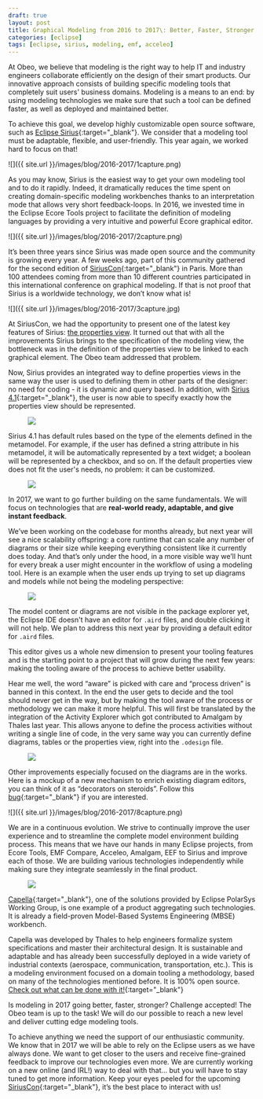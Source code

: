 ```yaml
---
draft: true
layout: post
title: Graphical Modeling from 2016 to 2017\: Better, Faster, Stronger
categories: [eclipse]
tags: [eclipse, sirius, modeling, emf, acceleo]
---
```



At Obeo, we believe that modeling is the right way to help IT and industry engineers collaborate efficiently on the design of their smart products. Our innovative approach consists of building specific modeling tools that completely suit users' business domains. Modeling is a means to an end: by using modeling technologies we make sure that such a tool can be defined faster, as well as deployed and maintained better.

To achieve this goal, we develop highly customizable open source software, such as [Eclipse Sirius](http://www.eclipse.org/sirius/){:target="_blank"}. We consider that a modeling tool must be adaptable, flexible, and user-friendly. This year again, we worked hard to focus on that!

![]({{ site.url }}/images/blog/2016-2017/1capture.png)

As you may know, Sirius is the easiest way to get your own modeling tool and to do it rapidly. Indeed, it dramatically reduces the time spent on creating domain-specific modeling workbenches thanks to an interpretation mode that allows very short feedback-loops. In 2016, we invested time in the Eclipse Ecore Tools project to facilitate the definition of modeling languages by providing a very intuitive and powerful Ecore graphical editor.

![]({{ site.url }}/images/blog/2016-2017/2capture.png)

It’s been three years since Sirius was made open source and the community is growing every year. A few weeks ago, part of this community gathered for the second edition of [SiriusCon](http://www.siriuscon.org/){:target="_blank"} in Paris. More than 100 attendees coming from more than 10 different countries participated in this international conference on graphical modeling. If that is not proof that Sirius is a worldwide technology, we don’t know what is!

![]({{ site.url }}/images/blog/2016-2017/3capture.jpg)

At SiriusCon, we had the opportunity to present one of the latest key features of Sirius: [the properties view](http://www.eclipse.org/sirius/whatsnew/whatsnew4-1.html). It turned out that with all the improvements Sirius brings to the specification of the modeling view, the bottleneck was in the definition of the properties view to be linked to each graphical element. The Obeo team addressed that problem.


Now, Sirius provides an integrated way to define properties views in the same way the user is used to defining them in other parts of the designer: no need for coding - it is dynamic and query based. In addition, with [Sirius 4.1](http://www.eclipse.org/sirius/download.html){:target="_blank"}, the user is now able to specify exactly how the properties view should be represented.

<figure>
    <a href="{{ site.url }}/images/blog/2016-2017/4capture.png"><img src="{{ site.url }}/images/blog/2016-2017/4capture.png"></a>    
    <figcaption></figcaption>
</figure>

Sirius 4.1 has default rules based on the type of the elements defined in the metamodel. For example, if the user has defined a string attribute in his metamodel, it will be automatically represented by a text widget; a boolean will be represented by a checkbox, and so on. If the default properties view does not fit the user's needs, no problem: it can be customized.

<figure>
    <a href="{{ site.url }}/images/blog/2016-2017/5capture.png"><img src="{{ site.url }}/images/blog/2016-2017/5capture.png"></a>    
    <figcaption></figcaption>
</figure>

In 2017, we want to go further building on the same fundamentals. We will focus on technologies that are **real-world ready, adaptable, and give instant feedback**.

We’ve been working on the codebase for months already, but next year will see a nice scalability offspring: a core runtime that can scale any number of diagrams or their size while keeping everything consistent like it currently does today. And that’s only under the hood, in a more visible way we’ll hunt for every break a user might encounter in the workflow of using a modeling tool. Here is an example when the user ends up trying to set up diagrams and models while not being the modeling perspective:

<figure>
    <a href="{{ site.url }}/images/blog/2016-2017/6capture.png"><img src="{{ site.url }}/images/blog/2016-2017/6capture.png"></a>    
    <figcaption></figcaption>
</figure>

The model content or diagrams are not visible in the package explorer yet, the Eclipse IDE doesn't have an editor for `.aird` files, and double clicking it will not help. We plan to address this next year by providing a default editor for `.aird` files.


This editor gives us a whole new dimension to present your tooling features and is the starting point to a project that will grow during the next few years: making the tooling aware of the process to achieve better usability.

Hear me well, the word “aware” is picked with care and “process driven” is banned in this context. In the end the user gets to decide and the tool should never get in the way, but by making the tool aware of the process or methodology we can make it more helpful. This will first be translated by the integration of the Activity Explorer which got contributed to Amalgam by Thales last year. This allows anyone to define the process activities without writing a single line of code, in the very same way you can currently define diagrams, tables or the properties view, right into the `.odesign` file.

<figure>
    <a href="{{ site.url }}/images/blog/2016-2017/7capture.png"><img src="{{ site.url }}/images/blog/2016-2017/7capture.png"></a>    
    <figcaption></figcaption>
</figure>

Other improvements especially focused on the diagrams are in the works. Here is a mockup of a new mechanism to enrich existing diagram editors, you can think of it as “decorators on steroids”. Follow this [bug](https://bugs.eclipse.org/bugs/show_bug.cgi?id=506259){:target="_blank"} if you are interested.

![]({{ site.url }}/images/blog/2016-2017/8capture.png)

We are in a continuous evolution. We strive to continually improve the user experience and to streamline the complete model environment building process. This means that we have our hands in many Eclipse projects, from Ecore Tools, EMF Compare, Acceleo, Amalgam, EEF to Sirius and improve each of those. We are building various technologies independently while making sure they integrate seamlessly in the final product.

<figure>
    <a href="{{ site.url }}/images/blog/2016-2017/9capture.png"><img src="{{ site.url }}/images/blog/2016-2017/9capture.png"></a>    
    <figcaption></figcaption>
</figure>

[Capella](https://polarsys.org/capella/){:target="_blank"}, one of the solutions provided by Eclipse PolarSys Working Group, is one example of a product aggregating such technologies. It is already a field-proven Model-Based Systems Engineering (MBSE) workbench.

Capella was developed by Thales to help engineers formalize system specifications and master their architectural design. It is sustainable and adaptable and has already been successfully deployed in a wide variety of industrial contexts (aerospace, communication, transportation, etc.). This is a modeling environment focused on a domain tooling a methodology, based on many of the technologies mentioned before. It is 100% open source. [Check out what can be done with it!](https://polarsys.org/capella/){:target="_blank"}

Is modeling in 2017 going better, faster, stronger? Challenge accepted! The Obeo team is up to the task! We will do our possible to reach a new level and deliver cutting edge modeling tools.

To achieve anything we need the support of our enthusiastic community. We know that in 2017 we will be able to rely on the Eclipse users as we have always done. We want to get closer to the users and receive fine-grained feedback to improve our technologies even more. We are currently working on a new online (and IRL!) way to deal with that… but you will have to stay tuned to get more information. Keep your eyes peeled for the upcoming [SiriusCon](http://www.siriuscon.org/){:target="_blank"}, it’s the best place to interact with us!